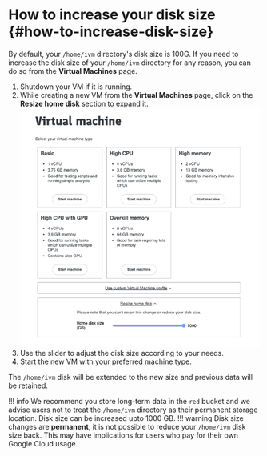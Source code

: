 # How to increase your disk size {#how-to-increase-disk-size​}

By default, your `/home/ivm` directory's disk size is 100G. If you need to increase the disk size of your `/home/ivm` directory for any reason, you can do so from the **Virtual Machines** page.

1. Shutdown your VM if it is running.  
2. While creating a new VM from the **Virtual Machines** page, click on the **Resize home disk** section to expand it.
![The virtual machine page's 'Resize home disk' slider](../images/getting-started-as-a-new-user/resize-home-disk.png)
3. Use the slider to adjust the disk size according to your needs.  
4. Start the new VM with your preferred machine type.

The `/home/ivm` disk will be extended to the new size and previous data will be retained.

!!! info
    We recommend you store long-term data in the `red` bucket and we advise users not to treat the `/home/ivm` directory as their permanent storage location. Disk size can be increased upto 1000 GB.
    !!! warning
        Disk size changes are **permanent**, it is not possible to reduce your `/home/ivm` disk size back.  This may have implications for users who pay for their own Google Cloud usage.
